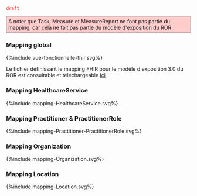 <code><span style="color: #ff0000;">draft</span></code>

<p style="background-color: #ffcccc; border:1px solid grey; padding: 5px; max-width: 790px;">
A noter que Task, Measure et MeasureReport ne font pas partie du mapping, car cela ne fait pas partie du modèle d'exposition du ROR
</p>

### Mapping global

<div>{%include vue-fonctionnelle-fhir.svg%}</div>

Le fichier définissant le mapping FHIR pour le modèle d'exposition 3.0 du ROR est consultable et téléchargeable [ici](mappingFHIR_ROR_ME3_2024_01_10.xlsx)


### Mapping HealthcareService

<div>{%include mapping-HealthcareService.svg%}</div>


### Mapping Practitioner & PractitionerRole

<div>{%include mapping-Practitioner-PractitionerRole.svg%}</div>


### Mapping Organization

<div>{%include mapping-Organization.svg%}</div>


### Mapping Location

<div>{%include mapping-Location.svg%}</div>